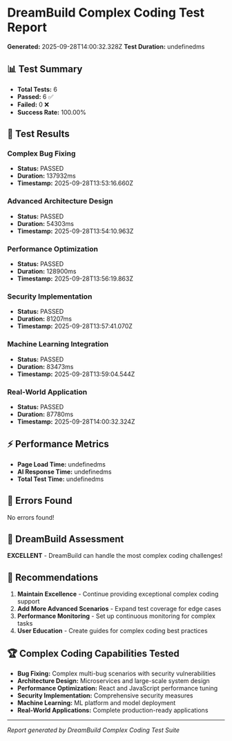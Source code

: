 # DreamBuild Complex Coding Test Report

**Generated:** 2025-09-28T14:00:32.328Z
**Test Duration:** undefinedms

## 📊 Test Summary

- **Total Tests:** 6
- **Passed:** 6 ✅
- **Failed:** 0 ❌
- **Success Rate:** 100.00%

## 🧪 Test Results


### Complex Bug Fixing
- **Status:** PASSED
- **Duration:** 137932ms
- **Timestamp:** 2025-09-28T13:53:16.660Z


### Advanced Architecture Design
- **Status:** PASSED
- **Duration:** 54303ms
- **Timestamp:** 2025-09-28T13:54:10.963Z


### Performance Optimization
- **Status:** PASSED
- **Duration:** 128900ms
- **Timestamp:** 2025-09-28T13:56:19.863Z


### Security Implementation
- **Status:** PASSED
- **Duration:** 81207ms
- **Timestamp:** 2025-09-28T13:57:41.070Z


### Machine Learning Integration
- **Status:** PASSED
- **Duration:** 83473ms
- **Timestamp:** 2025-09-28T13:59:04.544Z


### Real-World Application
- **Status:** PASSED
- **Duration:** 87780ms
- **Timestamp:** 2025-09-28T14:00:32.324Z



## ⚡ Performance Metrics

- **Page Load Time:** undefinedms
- **AI Response Time:** undefinedms
- **Total Test Time:** undefinedms

## 🚨 Errors Found

No errors found!

## 🎯 DreamBuild Assessment

**EXCELLENT** - DreamBuild can handle the most complex coding challenges!

## 🔧 Recommendations


1. **Maintain Excellence** - Continue providing exceptional complex coding support
2. **Add More Advanced Scenarios** - Expand test coverage for edge cases
3. **Performance Monitoring** - Set up continuous monitoring for complex tasks
4. **User Education** - Create guides for complex coding best practices


## 🏆 Complex Coding Capabilities Tested

- **Bug Fixing:** Complex multi-bug scenarios with security vulnerabilities
- **Architecture Design:** Microservices and large-scale system design
- **Performance Optimization:** React and JavaScript performance tuning
- **Security Implementation:** Comprehensive security measures
- **Machine Learning:** ML platform and model deployment
- **Real-World Applications:** Complete production-ready applications

---
*Report generated by DreamBuild Complex Coding Test Suite*
